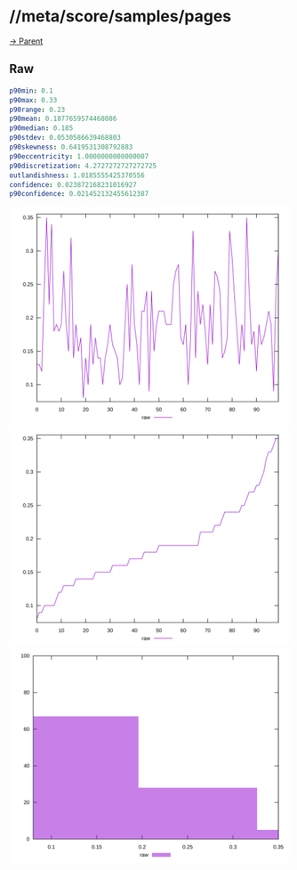 
# //meta/score/samples/pages

[→ Parent](../..)


## Raw


```yaml
p90min: 0.1
p90max: 0.33
p90range: 0.23
p90mean: 0.1877659574468086
p90median: 0.185
p90stdev: 0.0530586639468803
p90skewness: 0.6419531308792883
p90eccentricity: 1.0000000000000007
p90discretization: 4.2727272727272725
outlandishness: 1.0185555425370556
confidence: 0.023872168231016927
p90confidence: 0.021452132455612387

```

![PLOT: raw-values](./raw/values.svg)![PLOT: raw-sorted](./raw/sorted.svg)![PLOT: raw-histogram](./raw/histogram.svg)